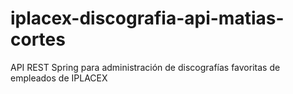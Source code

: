 # iplacex-discografia-api-matias-cortes
 API REST Spring para administración de discografías favoritas de empleados de IPLACEX
